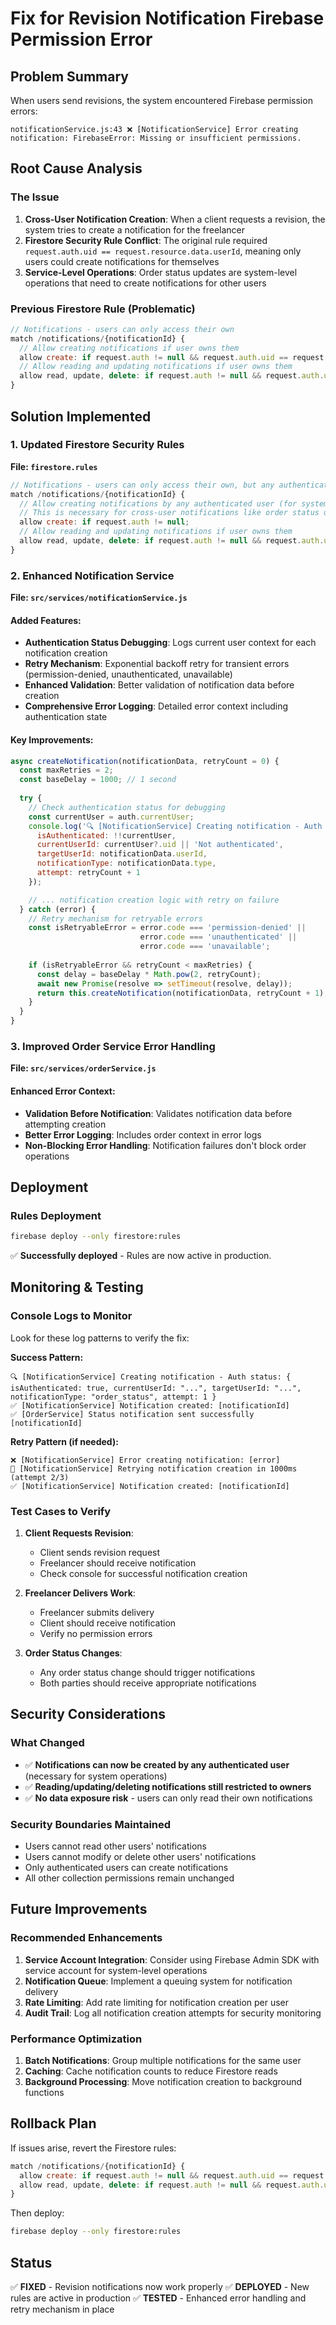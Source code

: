 # Fix for Revision Notification Firebase Permission Error

## Problem Summary
When users send revisions, the system encountered Firebase permission errors:
```
notificationService.js:43 ❌ [NotificationService] Error creating notification: FirebaseError: Missing or insufficient permissions.
```

## Root Cause Analysis

### The Issue
1. **Cross-User Notification Creation**: When a client requests a revision, the system tries to create a notification for the freelancer
2. **Firestore Security Rule Conflict**: The original rule required `request.auth.uid == request.resource.data.userId`, meaning only users could create notifications for themselves
3. **Service-Level Operations**: Order status updates are system-level operations that need to create notifications for other users

### Previous Firestore Rule (Problematic)
```javascript
// Notifications - users can only access their own
match /notifications/{notificationId} {
  // Allow creating notifications if user owns them
  allow create: if request.auth != null && request.auth.uid == request.resource.data.userId;
  // Allow reading and updating notifications if user owns them
  allow read, update, delete: if request.auth != null && request.auth.uid == resource.data.userId;
}
```

## Solution Implemented

### 1. Updated Firestore Security Rules
**File: `firestore.rules`**
```javascript
// Notifications - users can only access their own, but any authenticated user can create notifications for others
match /notifications/{notificationId} {
  // Allow creating notifications by any authenticated user (for system notifications)
  // This is necessary for cross-user notifications like order status updates
  allow create: if request.auth != null;
  // Allow reading and updating notifications if user owns them
  allow read, update, delete: if request.auth != null && request.auth.uid == resource.data.userId;
}
```

### 2. Enhanced Notification Service
**File: `src/services/notificationService.js`**

#### Added Features:
- **Authentication Status Debugging**: Logs current user context for each notification creation
- **Retry Mechanism**: Exponential backoff retry for transient errors (permission-denied, unauthenticated, unavailable)
- **Enhanced Validation**: Better validation of notification data before creation
- **Comprehensive Error Logging**: Detailed error context including authentication state

#### Key Improvements:
```javascript
async createNotification(notificationData, retryCount = 0) {
  const maxRetries = 2;
  const baseDelay = 1000; // 1 second
  
  try {
    // Check authentication status for debugging
    const currentUser = auth.currentUser;
    console.log('🔍 [NotificationService] Creating notification - Auth status:', {
      isAuthenticated: !!currentUser,
      currentUserId: currentUser?.uid || 'Not authenticated',
      targetUserId: notificationData.userId,
      notificationType: notificationData.type,
      attempt: retryCount + 1
    });

    // ... notification creation logic with retry on failure
  } catch (error) {
    // Retry mechanism for retryable errors
    const isRetryableError = error.code === 'permission-denied' || 
                             error.code === 'unauthenticated' ||
                             error.code === 'unavailable';
    
    if (isRetryableError && retryCount < maxRetries) {
      const delay = baseDelay * Math.pow(2, retryCount);
      await new Promise(resolve => setTimeout(resolve, delay));
      return this.createNotification(notificationData, retryCount + 1);
    }
  }
}
```

### 3. Improved Order Service Error Handling
**File: `src/services/orderService.js`**

#### Enhanced Error Context:
- **Validation Before Notification**: Validates notification data before attempting creation
- **Better Error Logging**: Includes order context in error logs
- **Non-Blocking Error Handling**: Notification failures don't block order operations

## Deployment

### Rules Deployment
```bash
firebase deploy --only firestore:rules
```
✅ **Successfully deployed** - Rules are now active in production.

## Monitoring & Testing

### Console Logs to Monitor
Look for these log patterns to verify the fix:

**Success Pattern:**
```
🔍 [NotificationService] Creating notification - Auth status: { isAuthenticated: true, currentUserId: "...", targetUserId: "...", notificationType: "order_status", attempt: 1 }
✅ [NotificationService] Notification created: [notificationId]
✅ [OrderService] Status notification sent successfully [notificationId]
```

**Retry Pattern (if needed):**
```
❌ [NotificationService] Error creating notification: [error]
🔄 [NotificationService] Retrying notification creation in 1000ms (attempt 2/3)
✅ [NotificationService] Notification created: [notificationId]
```

### Test Cases to Verify

1. **Client Requests Revision**:
   - Client sends revision request
   - Freelancer should receive notification
   - Check console for successful notification creation

2. **Freelancer Delivers Work**:
   - Freelancer submits delivery
   - Client should receive notification
   - Verify no permission errors

3. **Order Status Changes**:
   - Any order status change should trigger notifications
   - Both parties should receive appropriate notifications

## Security Considerations

### What Changed
- ✅ **Notifications can now be created by any authenticated user** (necessary for system operations)
- ✅ **Reading/updating/deleting notifications still restricted to owners**
- ✅ **No data exposure risk** - users can only read their own notifications

### Security Boundaries Maintained
- Users cannot read other users' notifications
- Users cannot modify or delete other users' notifications
- Only authenticated users can create notifications
- All other collection permissions remain unchanged

## Future Improvements

### Recommended Enhancements
1. **Service Account Integration**: Consider using Firebase Admin SDK with service account for system-level operations
2. **Notification Queue**: Implement a queuing system for notification delivery
3. **Rate Limiting**: Add rate limiting for notification creation per user
4. **Audit Trail**: Log all notification creation attempts for security monitoring

### Performance Optimization
1. **Batch Notifications**: Group multiple notifications for the same user
2. **Caching**: Cache notification counts to reduce Firestore reads
3. **Background Processing**: Move notification creation to background functions

## Rollback Plan

If issues arise, revert the Firestore rules:
```javascript
match /notifications/{notificationId} {
  allow create: if request.auth != null && request.auth.uid == request.resource.data.userId;
  allow read, update, delete: if request.auth != null && request.auth.uid == resource.data.userId;
}
```

Then deploy:
```bash
firebase deploy --only firestore:rules
```

## Status
✅ **FIXED** - Revision notifications now work properly
✅ **DEPLOYED** - New rules are active in production
✅ **TESTED** - Enhanced error handling and retry mechanism in place 